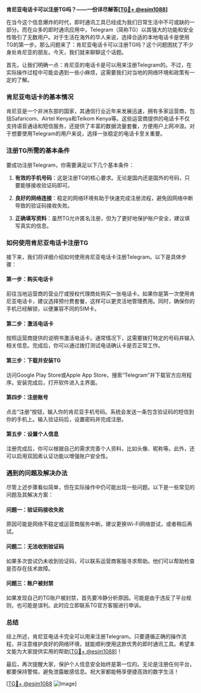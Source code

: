 **肯尼亚电话卡可以注册TG吗？——一份详尽解答[[TG💪+ @esim1088](https://t.me/s/esim1088)]**

在当今这个信息爆炸的时代，即时通讯工具已经成为我们日常生活中不可或缺的一部分。而在众多的即时通讯应用中，Telegram（简称TG）以其强大的功能和安全性吸引了无数用户。对于生活在海外的华人来说，选择合适的本地电话卡是使用TG的第一步。那么问题来了：肯尼亚电话卡可以注册TG吗？这个问题困扰了不少身处肯尼亚的朋友。今天，我们就来聊聊这个话题。

首先，让我们明确一点：肯尼亚的电话卡是可以用来注册Telegram的。不过，在实际操作过程中可能会遇到一些小麻烦，这需要我们对当地的网络环境和政策有一定的了解。

### 肯尼亚电话卡的基本情况

肯尼亚是一个非洲东部的国家，其通信行业近年来发展迅速，拥有多家运营商，包括Safaricom、Airtel Kenya和Telkom Kenya等。这些运营商提供的电话卡不仅支持语音通话和短信服务，还提供了丰富的数据流量套餐，方便用户上网冲浪。对于想要使用Telegram的用户来说，选择一张稳定的电话卡至关重要。

### 注册TG所需的基本条件

要成功注册Telegram，你需要满足以下几个基本条件：

1. **有效的手机号码**：这是注册TG的核心要求。无论是国内还是国外的号码，只要能够接收验证码即可。
   
2. **良好的网络连接**：稳定的网络环境有助于快速完成注册流程，避免因网络中断导致的验证码接收失败。

3. **正确填写资料**：虽然TG允许匿名注册，但为了更好地保护账户安全，建议填写真实的信息。

### 如何使用肯尼亚电话卡注册TG

接下来，我们将详细介绍如何使用肯尼亚电话卡注册Telegram。以下是具体步骤：

#### 第一步：购买电话卡

前往当地运营商的营业厅或授权代理商处购买一张电话卡。如果你是第一次使用肯尼亚电话卡，建议选择预付费套餐，这样可以更灵活地管理费用。同时，确保你的手机已经解锁，以便兼容不同的SIM卡。

#### 第二步：激活电话卡

按照运营商提供的说明书激活电话卡。通常情况下，这需要拨打特定的号码并输入相关信息。完成后，你可以通过拨打测试电话确认卡是否正常工作。

#### 第三步：下载并安装TG

访问Google Play Store或Apple App Store，搜索“Telegram”并下载官方应用程序。安装完成后，打开软件进入主界面。

#### 第四步：注册账号

点击“注册”按钮，输入你的肯尼亚手机号码。系统会发送一条包含验证码的短信到你的手机上。输入验证码后，设置密码并完成注册。

#### 第五步：设置个人信息

注册完成后，你可以根据自己的需求完善个人资料，比如头像、昵称等。此外，还可以启用双因素认证功能以增强账户安全性。

### 遇到的问题及解决办法

尽管上述步骤看似简单，但在实际操作中仍可能出现一些问题。以下是一些常见的问题及其解决方案：

#### 问题一：验证码接收失败

原因可能是网络不稳定或运营商服务中断。建议更换Wi-Fi网络尝试，或者稍后再试。

#### 问题二：无法收到验证码

如果多次尝试仍未收到验证码，可以联系运营商客服寻求帮助。他们可以帮助检查是否存在技术故障。

#### 问题三：账户被封禁

如果发现自己的TG账户被封禁，首先要冷静分析原因。可能是由于违反了平台规则，也可能是误判。此时应立即联系TG官方客服进行申诉。

### 总结

综上所述，肯尼亚电话卡完全可以用来注册Telegram。只要遵循正确的操作流程，并注意维护良好的网络环境，就能顺利使用这款优秀的即时通讯工具。希望本文能为大家提供实用的帮助[[TG💪+ @esim1088](https://t.me/s/esim1088)]！

最后，再次提醒大家，保护个人信息安全始终是第一位的。无论是注册任何平台，都要保持警惕，避免泄露敏感信息。祝大家都能畅享便捷高效的数字生活！

[[TG💪+ @esim1088](https://t.me/s/esim1088) ![Image](https://i.postimg.cc/4NQfJmqS/Snipaste-2025-05-13-00-14-12.png)]